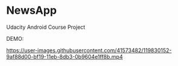 # NewsApp

Udacity Android Course Project

DEMO:

https://user-images.githubusercontent.com/41573482/119830152-9af88d00-bf19-11eb-8db3-0b9604e1ff8b.mp4




